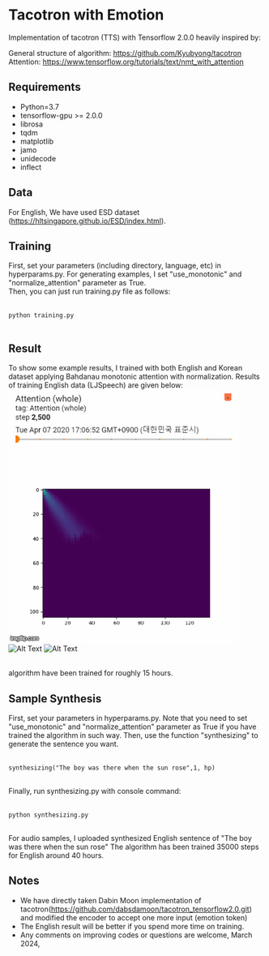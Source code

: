 # Tacotron with Emotion

Implementation of tacotron (TTS) with Tensorflow 2.0.0 heavily inspired by: </br>

General structure of algorithm: https://github.com/Kyubyong/tacotron </br>
Attention: https://www.tensorflow.org/tutorials/text/nmt_with_attention </br>

## Requirements

- Python=3.7
- tensorflow-gpu >= 2.0.0
- librosa
- tqdm
- matplotlib
- jamo
- unidecode
- inflect

## Data

For English, We have used ESD dataset (https://hltsingapore.github.io/ESD/index.html). </br>

## Training

First, set your parameters (including directory, language, etc) in hyperparams.py. For generating examples, I set "use_monotonic" and "normalize_attention" parameter as True. </br>
Then, you can just run training.py file as follows: </br>

<pre>
<code> 
python training.py 
</code>
</pre>

## Result

To show some example results, I trained with both English and Korean dataset applying Bahdanau monotonic attention with normalization.
Results of training English data (LJSpeech) are given below: </br>
![Alt Text](https://github.com/dabsdamoon/gif_save/blob/master/tacotron_English.gif) </br>
![Alt Text](https://github.com/YaredAlex/Tacotron-with-emotion/tree/main/results/mel-loss.png)
![Alt Text](https://github.com/YaredAlex/Tacotron-with-emotion/tree/main/results/linear-loss.png) </br>
</br>

algorithm have been trained for roughly 15 hours.

## Sample Synthesis

First, set your parameters in hyperparams.py. Note that you need to set "use_monotonic" and "normalize_attention" parameter as True if you have trained the algorithm in such way. Then, use the function "synthesizing" to generate the sentence you want. </br>

<pre>
<code>
synthesizing("The boy was there when the sun rose",1, hp)
</code>
</pre>

Finally, run synthesizing.py with console command:

<pre>
<code> 
python synthesizing.py 
</code>
</pre>

For audio samples, I uploaded synthesized English sentence of "The boy was there when the sun rose" The algorithm has been trained 35000 steps for English around 40 hours. </br>

## Notes

- We have directly taken Dabin Moon implementation of tacotron(https://github.com/dabsdamoon/tacotron_tensorflow2.0.git) and modified the encoder to accept one more input (emotion token)
- The English result will be better if you spend more time on training.
- Any comments on improving codes or questions are welcome,
  March 2024,
